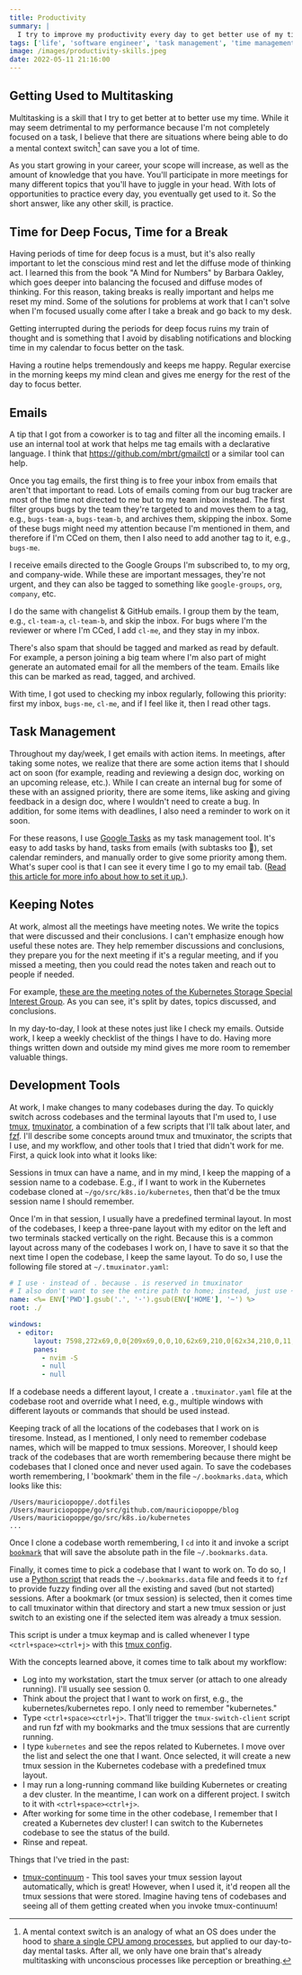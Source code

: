```yaml
---
title: Productivity
summary: |
  I try to improve my productivity every day to get better use of my time. This article summarizes the things I'm used to doing every day at work. These are divided into: getting used to multitasking, having time for deep focus and for breaks, handling incoming emails, task management, and development tools.
tags: ['life', 'software engineer', 'task management', 'time management', 'productivity']
image: /images/productivity-skills.jpeg
date: 2022-05-11 21:16:00
---
```


## Getting Used to Multitasking

Multitasking is a skill that I try to get better at to better use my time. While it may seem detrimental to my performance because I'm not completely focused on a task, I believe that there are situations where being able to do a mental context switch[^1] can save you a lot of time.

As you start growing in your career, your scope will increase, as well as the amount of knowledge that you have. You'll participate in more meetings for many different topics that you'll have to juggle in your head. With lots of opportunities to practice every day, you eventually get used to it. So the short answer, like any other skill, is practice.

## Time for Deep Focus, Time for a Break

Having periods of time for deep focus is a must, but it's also really important to let the conscious mind rest and let the diffuse mode of thinking act. I learned this from the book "A Mind for Numbers" by Barbara Oakley, which goes deeper into balancing the focused and diffuse modes of thinking. For this reason, taking breaks is really important and helps me reset my mind. Some of the solutions for problems at work that I can't solve when I'm focused usually come after I take a break and go back to my desk.

Getting interrupted during the periods for deep focus ruins my train of thought and is something that I avoid by disabling notifications and blocking time in my calendar to focus better on the task.

Having a routine helps tremendously and keeps me happy. Regular exercise in the morning keeps my mind clean and gives me energy for the rest of the day to focus better.

## Emails

A tip that I got from a coworker is to tag and filter all the incoming emails. I use an internal tool at work that helps me tag emails with a declarative language. I think that https://github.com/mbrt/gmailctl or a similar tool can help.

Once you tag emails, the first thing is to free your inbox from emails that aren't that important to read. Lots of emails coming from our bug tracker are most of the time not directed to me but to my team inbox instead. The first filter groups bugs by the team they're targeted to and moves them to a tag, e.g., `bugs-team-a`, `bugs-team-b`, and archives them, skipping the inbox. Some of these bugs might need my attention because I'm mentioned in them, and therefore if I'm CCed on them, then I also need to add another tag to it, e.g., `bugs-me`.

I receive emails directed to the Google Groups I'm subscribed to, to my org, and company-wide. While these are important messages, they're not urgent, and they can also be tagged to something like `google-groups`, `org`, `company`, etc.

I do the same with changelist & GitHub emails. I group them by the team, e.g., `cl-team-a`, `cl-team-b`, and skip the inbox. For bugs where I'm the reviewer or where I'm CCed, I add `cl-me`, and they stay in my inbox.

There's also spam that should be tagged and marked as read by default. For example, a person joining a big team where I'm also part of might generate an automated email for all the members of the team. Emails like this can be marked as read, tagged, and archived.

With time, I got used to checking my inbox regularly, following this priority: first my inbox, `bugs-me`, `cl-me`, and if I feel like it, then I read other tags.

## Task Management

Throughout my day/week, I get emails with action items. In meetings, after taking some notes, we realize that there are some action items that I should act on soon (for example, reading and reviewing a design doc, working on an upcoming release, etc.). While I can create an internal bug for some of these with an assigned priority, there are some items, like asking and giving feedback in a design doc, where I wouldn't need to create a bug. In addition, for some items with deadlines, I also need a reminder to work on it soon.

For these reasons, I use [Google Tasks](https://www.youtube.com/watch?v=b82GeFbxIj8) as my task management tool. It's easy to add tasks by hand, tasks from emails (with subtasks too 🙂), set calendar reminders, and manually order to give some priority among them. What's super cool is that I can see it every time I go to my email tab. ([Read this article for more info about how to set it up.](https://support.google.com/mail/answer/106237?hl=en&co=GENIE.Platform%3DDesktop#zippy=%2Csave-an-email-as-a-task%2Corganize-your-tasks-into-lists:~:text=Slides%20in%20Keep-,Create%20a%20task,-Go%20to%C2%A0)).

## Keeping Notes

At work, almost all the meetings have meeting notes. We write the topics that were discussed and their conclusions. I can't emphasize enough how useful these notes are. They help remember discussions and conclusions, they prepare you for the next meeting if it's a regular meeting, and if you missed a meeting, then you could read the notes taken and reach out to people if needed.

For example, [these are the meeting notes of the Kubernetes Storage Special Interest Group](https://docs.google.com/document/d/1-8KEG8AjAgKznS9NFm3qWqkGyCHmvU6HVl0sk5hwoAE/edit). As you can see, it's split by dates, topics discussed, and conclusions.

In my day-to-day, I look at these notes just like I check my emails. Outside work, I keep a weekly checklist of the things I have to do. Having more things written down and outside my mind gives me more room to remember valuable things.

## Development Tools

At work, I make changes to many codebases during the day. To quickly switch across codebases and the terminal layouts that I'm used to, I use [tmux](https://github.com/tmux/tmux), [tmuxinator](https://github.com/tmuxinator/tmuxinator), a combination of a few scripts that I'll talk about later, and [fzf](https://github.com/junegunn/fzf). I'll describe some concepts around tmux and tmuxinator, the scripts that I use, and my workflow, and other tools that I tried that didn't work for me. First, a quick look into what it looks like:

<script id="asciicast-h9bEclMKVl9SONRqMe3yoyryF" src="https://asciinema.org/a/h9bEclMKVl9SONRqMe3yoyryF.js" async></script>

Sessions in tmux can have a name, and in my mind, I keep the mapping of a session name to a codebase. E.g., if I want to work in the Kubernetes codebase cloned at `~/go/src/k8s.io/kubernetes`, then that'd be the tmux session name I should remember.

Once I'm in that session, I usually have a predefined terminal layout. In most of the codebases, I keep a three-pane layout with my editor on the left and two terminals stacked vertically on the right. Because this is a common layout across many of the codebases I work on, I have to save it so that the next time I open the codebase, I keep the same layout. To do so, I use the following file stored at `~/.tmuxinator.yaml`:

```yaml
# I use · instead of . because . is reserved in tmuxinator
# I also don't want to see the entire path to home; instead, just use ~
name: <%= ENV['PWD'].gsub('.', '·').gsub(ENV['HOME'], '~') %>
root: ./

windows:
  - editor:
      layout: 7598,272x69,0,0{209x69,0,0,10,62x69,210,0[62x34,210,0,11,62x34,210,35,12]}
      panes:
        - nvim -S
        - null
        - null
```

If a codebase needs a different layout, I create a `.tmuxinator.yaml` file at the codebase root and override what I need, e.g., multiple windows with different layouts or commands that should be used instead.

Keeping track of all the locations of the codebases that I work on is tiresome. Instead, as I mentioned, I only need to remember codebase names, which will be mapped to tmux sessions. Moreover, I should keep track of the codebases that are worth remembering because there might be codebases that I cloned once and never used again. To save the codebases worth remembering, I 'bookmark' them in the file `~/.bookmarks.data`, which looks like this:

```plain
/Users/mauriciopoppe/.dotfiles
/Users/mauriciopoppe/go/src/github.com/mauriciopoppe/blog
/Users/mauriciopoppe/go/src/k8s.io/kubernetes
...
```

Once I clone a codebase worth remembering, I `cd` into it and invoke a script [`bookmark`](https://github.com/mauriciopoppe/dotfiles/blob/main/zsh/bin/bookmark) that will save the absolute path in the file `~/.bookmarks.data`.

Finally, it comes time to pick a codebase that I want to work on. To do so, I use a [Python script](https://github.com/mauriciopoppe/dotfiles/blob/main/zsh/bin/tmux-switch-client.py) that reads the `~/.bookmarks.data` file and feeds it to `fzf` to provide fuzzy finding over all the existing and saved (but not started) sessions. After a bookmark (or tmux session) is selected, then it comes time to call tmuxinator within that directory and start a new tmux session or just switch to an existing one if the selected item was already a tmux session.

This script is under a tmux keymap and is called whenever I type `<ctrl+space><ctrl+j>` with this [tmux config](https://github.com/mauriciopoppe/dotfiles/blob/22fdba7e6f179077dce2f780d598a1a6c4c12a3a/tmux/.tmux.conf#L72).

With the concepts learned above, it comes time to talk about my workflow:

- Log into my workstation, start the tmux server (or attach to one already running). I'll usually see session 0.
- Think about the project that I want to work on first, e.g., the kubernetes/kubernetes repo. I only need to remember "kubernetes."
- Type `<ctrl+space><ctrl+j>`. That'll trigger the `tmux-switch-client` script and run fzf with my bookmarks and the tmux sessions that are currently running.
- I type `kubernetes` and see the repos related to Kubernetes. I move over the list and select the one that I want. Once selected, it will create a new tmux session in the Kubernetes codebase with a predefined tmux layout.
- I may run a long-running command like building Kubernetes or creating a dev cluster. In the meantime, I can work on a different project. I switch to it with `<ctrl+space><ctrl+j>`.
- After working for some time in the other codebase, I remember that I created a Kubernetes dev cluster! I can switch to the Kubernetes codebase to see the status of the build.
- Rinse and repeat.

Things that I've tried in the past:

- [tmux-continuum](https://github.com/tmux-plugins/tmux-continuum) - This tool saves your tmux session layout automatically, which is great! However, when I used it, it'd reopen all the tmux sessions that were stored. Imagine having tens of codebases and seeing all of them getting created when you invoke tmux-continuum!

[^1]: A mental context switch is an analogy of what an OS does under the hood to [share a single CPU among processes](https://en.wikipedia.org/wiki/Context_switch), but applied to our day-to-day mental tasks. After all, we only have one brain that's already multitasking with unconscious processes like perception or breathing.

